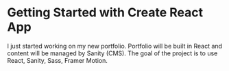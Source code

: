 # Getting Started with Create React App

I just started working on my new portfolio.
Portfolio will be built in React and content will be managed by Sanity (CMS).
The goal of the project is to use React, Sanity, Sass, Framer Motion.
